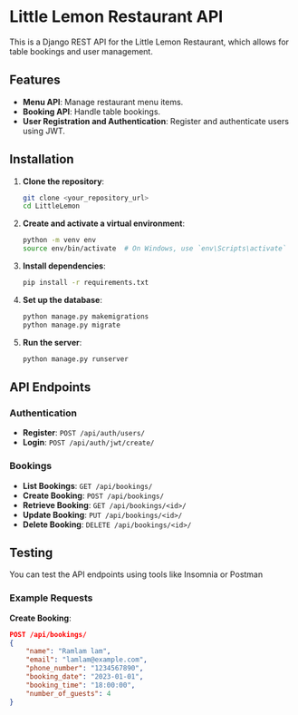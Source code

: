 # Little Lemon Restaurant API

This is a Django REST API for the Little Lemon Restaurant, which allows for table bookings and user management.

## Features

- **Menu API**: Manage restaurant menu items.
- **Booking API**: Handle table bookings.
- **User Registration and Authentication**: Register and authenticate users using JWT.

## Installation

1. **Clone the repository**:
    ```bash
    git clone <your_repository_url>
    cd LittleLemon
    ```

2. **Create and activate a virtual environment**:
    ```bash
    python -m venv env
    source env/bin/activate  # On Windows, use `env\Scripts\activate`
    ```

3. **Install dependencies**:
    ```bash
    pip install -r requirements.txt
    ```

4. **Set up the database**:
    ```bash
    python manage.py makemigrations
    python manage.py migrate
    ```

5. **Run the server**:
    ```bash
    python manage.py runserver
    ```

## API Endpoints

### Authentication

- **Register**: `POST /api/auth/users/`
- **Login**: `POST /api/auth/jwt/create/`

### Bookings

- **List Bookings**: `GET /api/bookings/`
- **Create Booking**: `POST /api/bookings/`
- **Retrieve Booking**: `GET /api/bookings/<id>/`
- **Update Booking**: `PUT /api/bookings/<id>/`
- **Delete Booking**: `DELETE /api/bookings/<id>/`

## Testing

You can test the API endpoints using tools like Insomnia or Postman

### Example Requests

**Create Booking**:
```json
POST /api/bookings/
{
    "name": "Ramlam lam",
    "email": "lamlam@example.com",
    "phone_number": "1234567890",
    "booking_date": "2023-01-01",
    "booking_time": "18:00:00",
    "number_of_guests": 4
}
